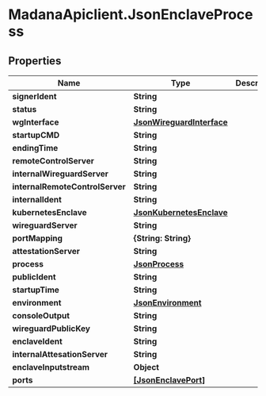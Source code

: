 # MadanaApiclient.JsonEnclaveProcess

## Properties

Name | Type | Description | Notes
------------ | ------------- | ------------- | -------------
**signerIdent** | **String** |  | [optional] 
**status** | **String** |  | [optional] 
**wgInterface** | [**JsonWireguardInterface**](JsonWireguardInterface.md) |  | [optional] 
**startupCMD** | **String** |  | [optional] 
**endingTime** | **String** |  | [optional] 
**remoteControlServer** | **String** |  | [optional] 
**internalWireguardServer** | **String** |  | [optional] 
**internalRemoteControlServer** | **String** |  | [optional] 
**internalIdent** | **String** |  | [optional] 
**kubernetesEnclave** | [**JsonKubernetesEnclave**](JsonKubernetesEnclave.md) |  | [optional] 
**wireguardServer** | **String** |  | [optional] 
**portMapping** | **{String: String}** |  | [optional] 
**attestationServer** | **String** |  | [optional] 
**process** | [**JsonProcess**](JsonProcess.md) |  | [optional] 
**publicIdent** | **String** |  | [optional] 
**startupTime** | **String** |  | [optional] 
**environment** | [**JsonEnvironment**](JsonEnvironment.md) |  | [optional] 
**consoleOutput** | **String** |  | [optional] 
**wireguardPublicKey** | **String** |  | [optional] 
**enclaveIdent** | **String** |  | [optional] 
**internalAttesationServer** | **String** |  | [optional] 
**enclaveInputstream** | **Object** |  | [optional] 
**ports** | [**[JsonEnclavePort]**](JsonEnclavePort.md) |  | [optional] 


